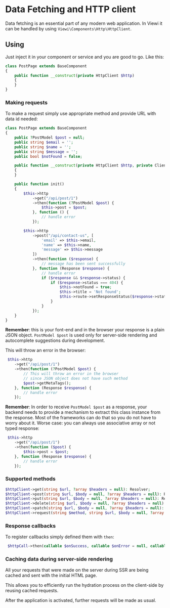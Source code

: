 # Data Fetching and HTTP client

Data fetching is an essential part of any modern web application. In Viewi it can be handled by using `Viewi\Components\Http\HttpClient`. 

## Using

Just inject it in your component or service and you are good to go. Like this:

```php
class PostPage extends BaseComponent
{
    public function __construct(private HttpClient $http)
    {
    }
}
```

### Making requests

To make a request simply use appropriate method and provide URL with data id needed:

```php
class PostPage extends BaseComponent
{
    public ?PostModel $post = null;
    public string $email = '';
    public string $name = '';
    public string $message = '';
    public bool $notFound = false;

    public function __construct(private HttpClient $http, private ClientRoute $route)
    {
    }

    public function init()
    {
        $this->http
            ->get("/api/post/1")
            ->then(function (?PostModel $post) {
                $this->post = $post;
            }, function () {
                // handle error
            });

        $this->http
            ->post("/api/contact-us", [
                'email' => $this->email,
                'name' => $this->name,
                'message' => $this->message
            ])
            ->then(function ($response) {
                // message has been sent successfully
            }, function (Response $response) {
                // handle error
                if ($response && $response->status) {
                    if ($response->status === 404) {
                        $this->notFound = true;
                        $this->title = 'Not found';
                        $this->route->setResponseStatus($response->status);
                    }
                }
            });
    }
}
```

**Remember**: this is your font-end and in the browser your response is a plain JSON object. `PostModel $post` is used only for server-side rendering and autocomplete suggestions during development.

This will throw an error in the browser:

```php
 $this->http
    ->get("/api/post/1")
    ->then(function (?PostModel $post) {
        // This will throw an error in the browser
        // since JSON object does not have such method
        $post->getMetaTags();
    }, function (Response $response) {
        // handle error
    });
```

**Remember**: In order to receive `PostModel $post` as a response, your backend needs to provide a mechanism to extract this class instance from the response. Most of the frameworks can do that so you do not have to worry about it. Worse case: you can always use associative array or not typed response:

```php
 $this->http
    ->get("/api/post/1")
    ->then(function ($post) {
        $this->post = $post;
    }, function (Response $response) {
        // handle error
    });
```

### Supported methods

```php
$httpClient->get(string $url, ?array $headers = null): Resolver;
$httpClient->post(string $url, $body = null, ?array $headers = null): Resolver;
$httpClient->put(string $url, $body = null, ?array $headers = null): Resolver;
$httpClient->delete(string $url, $body = null, ?array $headers = null): Resolver;
$httpClient->patch(string $url, $body = null, ?array $headers = null): Resolver;
$httpClient->request(string $method, string $url, $body = null, ?array $headers = null): Resolver;
```

### Response callbacks

To register callbacks simply defined them with `then`:

```php
 $httpCall->then(callable $onSuccess, callable $onError = null, callable $always = null);
```

### Caching data during server-side rendering

All your requests that were made on the server during SSR are being cached and sent with the initial HTML page.

This allows you to efficiently run the hydration process on the client-side by reusing cached requests.

After the application is activated, further requests will be made as usual.